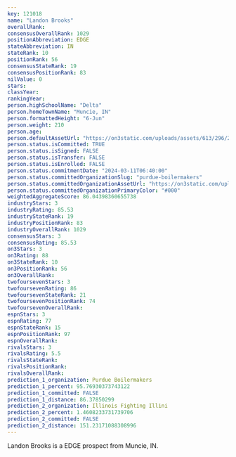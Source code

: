 ```yaml
---
key: 121018
name: "Landon Brooks"
overallRank: 
consensusOverallRank: 1029
positionAbbreviation: EDGE
stateAbbreviation: IN
stateRank: 10
positionRank: 56
consensusStateRank: 19
consensusPositionRank: 83
nilValue: 0
stars: 
classYear: 
rankingYear: 
person.highSchoolName: "Delta"
person.homeTownName: "Muncie, IN"
person.formattedHeight: "6-Jun"
person.weight: 210
person.age: 
person.defaultAssetUrl: "https://on3static.com/uploads/assets/613/296/296613.jpg"
person.status.isCommitted: TRUE
person.status.isSigned: FALSE
person.status.isTransfer: FALSE
person.status.isEnrolled: FALSE
person.status.commitmentDate: "2024-03-11T06:40:00"
person.status.committedOrganizationSlug: "purdue-boilermakers"
person.status.committedOrganizationAssetUrl: "https://on3static.com/uploads/assets/151/150/150151.svg"
person.status.committedOrganizationPrimaryColor: "#000"
weightedAggregateScore: 86.04398360655738
industryStars: 3
industryRating: 85.53
industryStateRank: 19
industryPositionRank: 83
industryOverallRank: 1029
consensusStars: 3
consensusRating: 85.53
on3Stars: 3
on3Rating: 88
on3StateRank: 10
on3PositionRank: 56
on3OverallRank: 
twofoursevenStars: 3
twofoursevenRating: 86
twofoursevenStateRank: 21
twofoursevenPositionRank: 74
twofoursevenOverallRank: 
espnStars: 3
espnRating: 77
espnStateRank: 15
espnPositionRank: 97
espnOverallRank: 
rivalsStars: 3
rivalsRating: 5.5
rivalsStateRank: 
rivalsPositionRank: 
rivalsOverallRank: 
prediction_1_organization: Purdue Boilermakers
prediction_1_percent: 95.76930373743122
prediction_1_committed: FALSE
prediction_1_distance: 86.37850299
prediction_2_organization: Illinois Fighting Illini
prediction_2_percent: 1.4608233731739706
prediction_2_committed: FALSE
prediction_2_distance: 151.23171088308996
---
```

Landon Brooks is a EDGE prospect from Muncie, IN.